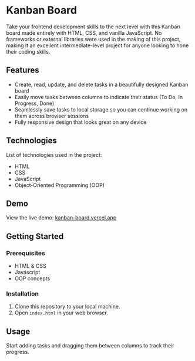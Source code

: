 # Kanban Board

Take your frontend development skills to the next level with this Kanban board made entirely with HTML, CSS, and vanilla JavaScript. No frameworks or external libraries were used in the making of this project, making it an excellent intermediate-level project for anyone looking to hone their coding skills.

## Features

- Create, read, update, and delete tasks in a beautifully designed Kanban board
- Easily move tasks between columns to indicate their status (To Do, In Progress, Done)
- Seamlessly save tasks to local storage so you can continue working on them across browser sessions
- Fully responsive design that looks great on any device

## Technologies

List of technologies used in the project:

- HTML
- CSS
- JavaScript
- Object-Oriented Programming (OOP)

## Demo

View the live demo: [kanban-board.vercel.app](https://kanban-board.vercel.app/)

## Getting Started

### Prerequisites

- HTML & CSS
- Javascript
- OOP concepts

### Installation

1. Clone this repository to your local machine.
2. Open `index.html` in your web browser.

## Usage

Start adding tasks and dragging them between columns to track their progress.

